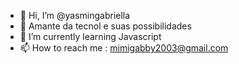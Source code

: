 - 👋 Hi, I’m @yasmingabriella
- 👀 Amante da tecnol e suas possibilidades
- 🌱 I’m currently learning  Javascript
- 📫 How to reach me : mimigabby2003@gmail.com

<!---
yasmingabriella/yasmingabriella is a ✨ special ✨ repository because its `README.md` (this file) appears on your GitHub profile.
You can click the Preview link to take a look at your changes.
--->

